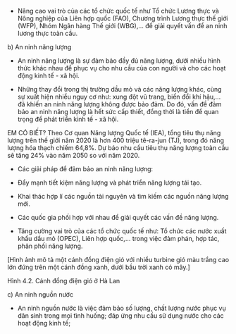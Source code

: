 + Nâng cao vai trò của các tổ chức quốc tế như Tổ chức Lương thực và Nông nghiệp của Liên hợp quốc (FAO), Chương trình Lương thực thế giới (WFP), Nhóm Ngân hàng Thế giới (WBG),... để giải quyết vấn đề an ninh lương thực toàn cầu.

b) An ninh năng lượng

- An ninh năng lượng là sự đảm bảo đầy đủ năng lượng, dưới nhiều hình thức khác nhau để phục vụ cho nhu cầu của con người và cho các hoạt động kinh tế - xã hội.

- Những thay đổi trong thị trường dầu mỏ và các năng lượng khác, cùng sự xuất hiện nhiều nguy cơ như: xung đột vũ trang, biến đổi khí hậu,... đã khiến an ninh năng lượng không được bảo đảm. Do đó, vấn đề đảm bảo an ninh năng lượng là hết sức cấp thiết, đồng thời là tiền đề quan trọng để phát triển kinh tế - xã hội.

EM CÓ BIẾT?
Theo Cơ quan Năng lượng Quốc tế (IEA), tổng tiêu thụ năng lượng trên thế giới năm 2020 là hơn 400 triệu tê-ra-jun (TJ), trong đó năng lượng hóa thạch chiếm 64,8%. Dự báo nhu cầu tiêu thụ năng lượng toàn cầu sẽ tăng 24% vào năm 2050 so với năm 2020.

- Các giải pháp để đảm bảo an ninh năng lượng:

+ Đẩy mạnh tiết kiệm năng lượng và phát triển năng lượng tái tạo.

+ Khai thác hợp lí các nguồn tài nguyên và tìm kiếm các nguồn năng lượng mới.

+ Các quốc gia phối hợp với nhau để giải quyết các vấn đề năng lượng.

+ Tăng cường vai trò của các tổ chức quốc tế như: Tổ chức các nước xuất khẩu dầu mỏ (OPEC), Liên hợp quốc,... trong việc đảm phán, hợp tác, phân phối năng lượng.

[Hình ảnh mô tả một cánh đồng điện gió với nhiều turbine gió màu trắng cao lớn đứng trên một cánh đồng xanh, dưới bầu trời xanh có mây.]

Hình 4.2. Cánh đồng điện gió ở Hà Lan

c) An ninh nguồn nước

- An ninh nguồn nước là việc đảm bảo số lượng, chất lượng nước phục vụ dân sinh trong mọi tình huống; đáp ứng nhu cầu sử dụng nước cho các hoạt động kinh tế;